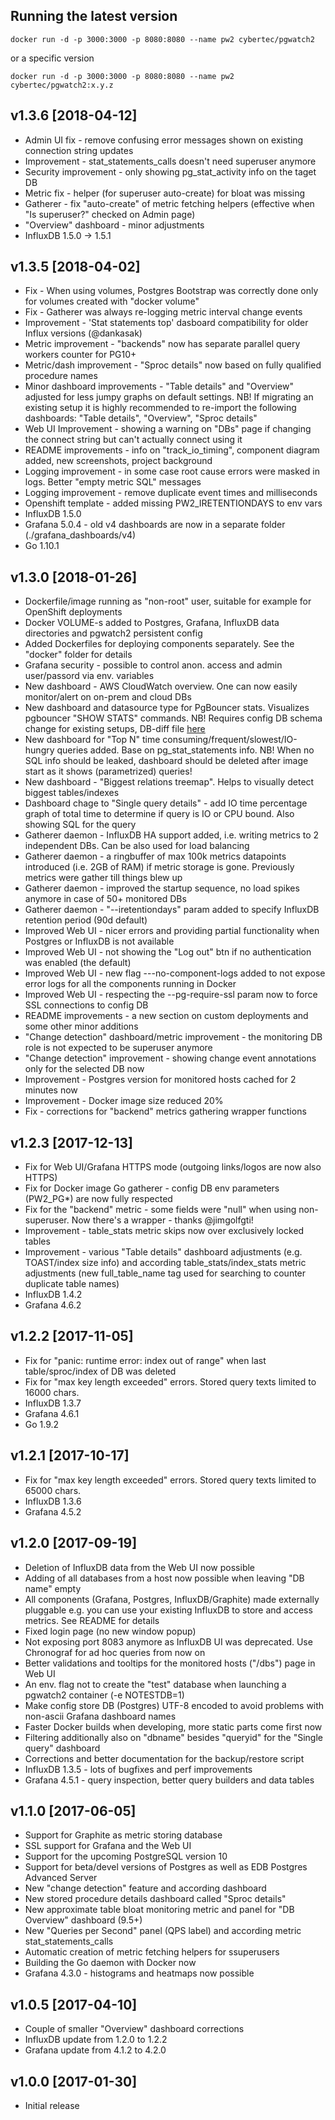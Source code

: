 ## Running the latest version

```docker run -d -p 3000:3000 -p 8080:8080 --name pw2 cybertec/pgwatch2```

or a specific version

```docker run -d -p 3000:3000 -p 8080:8080 --name pw2 cybertec/pgwatch2:x.y.z```

## v1.3.6 [2018-04-12]

* Admin UI fix - remove confusing error messages shown on existing connection string updates
* Improvement - stat_statements_calls doesn't need superuser anymore
* Security improvement - only showing pg_stat_activity info on the taget DB
* Metric fix - helper (for superuser auto-create) for bloat was missing
* Gatherer - fix "auto-create" of metric fetching helpers (effective when "Is superuser?" checked on Admin page)
* "Overview" dashboard - minor adjustments
* InfluxDB 1.5.0 -> 1.5.1


## v1.3.5 [2018-04-02]

* Fix - When using volumes, Postgres Bootstrap was correctly done only for volumes created with "docker volume"
* Fix - Gatherer was always re-logging metric interval change events
* Improvement - 'Stat statements top' dasboard compatibility for older Influx versions (@dankasak)
* Metric improvement - "backends" now has separate parallel query workers counter for PG10+
* Metric/dash improvement - "Sproc details" now based on fully qualified procedure names
* Minor dashboard improvements - "Table details" and "Overview" adjusted for less jumpy graphs on default settings. NB! If migrating an existing setup it is highly recommended to re-import the following dashboards: "Table details", "Overview", "Sproc details"
* Web UI Improvement - showing a warning on "DBs" page if changing the connect string but can't actually connect using it
* README improvements - info on "track_io_timing", component diagram added, new screenshots, project background
* Logging improvement - in some case root cause errors were masked in logs. Better "empty metric SQL" messages
* Logging improvement - remove duplicate event times and milliseconds
* Openshift template - added missing PW2_IRETENTIONDAYS to env vars
* InfluxDB 1.5.0
* Grafana 5.0.4 - old v4 dashboards are now in a separate folder (./grafana_dashboards/v4)
* Go 1.10.1

## v1.3.0 [2018-01-26]

* Dockerfile/image running as "non-root" user, suitable for example for OpenShift deployments
* Docker VOLUME-s added to Postgres, Grafana, InfluxDB data directories and pgwatch2 persistent config
* Added Dockerfiles for deploying components separately. See the "docker" folder for details
* Grafana security - possible to control anon. access and admin user/passord via env. variables
* New dashboard - AWS CloudWatch overview. One can now easily monitor/alert on on-prem and cloud DBs
* New dashboard and datasource type for PgBouncer stats. Visualizes pgbouncer "SHOW STATS" commands. NB! Requires config DB schema
 change for existing setups, DB-diff file [here](https://github.com/cybertec-postgresql/pgwatch2/blob/master/pgwatch2/sql/datastore_setup/migrations/v1.3.0_monitored_db_dbtype.sql)
* New dashboard for "Top N" time consuming/frequent/slowest/IO-hungry queries added. Base on pg_stat_statements info. NB! When no
 SQL info should be leaked, dashboard should be deleted after image start as it shows (parametrized) queries!
* New dashboard - "Biggest relations treemap". Helps to visually detect biggest tables/indexes
* Dashboard chage to "Single query details" - add IO time percentage graph of total time to determine if query is IO or CPU bound. Also
 showing SQL for the query
* Gatherer daemon - InfluxDB HA support added, i.e. writing metrics to 2 independent DBs. Can be also used for load balancing
* Gatherer daemon - a ringbuffer of max 100k metrics datapoints introduced (i.e. 2GB of RAM) if metric storage is gone.
 Previously metrics were gather till things blew up
* Gatherer daemon - improved the startup sequence, no load spikes anymore in case of 50+ monitored DBs
* Gatherer daemon - "--iretentiondays" param added to specify InfluxDB retention period (90d default)
* Improved Web UI - nicer errors and providing partial functionality when Postgres or InfluxDB is not available
* Improved Web UI - not showing the "Log out" btn if no authentication was enabled (the default)
* Improved Web UI - new flag ---no-component-logs added to not expose error logs for all the components running in Docker
* Improved Web UI - respecting the --pg-require-ssl param now to force SSL connections to config DB
* README improvements - a new section on custom deployments and some other minor additions
* "Change detection" dashboard/metric improvement - the monitoring DB role is not expected to be superuser anymore
* "Change detection" improvement - showing change event annotations only for the selected DB now
* Improvement - Postgres version for monitored hosts cached for 2 minutes now
* Improvement - Docker image size reduced 20%
* Fix - corrections for "backend" metrics gathering wrapper functions

## v1.2.3 [2017-12-13]

* Fix for Web UI/Grafana HTTPS mode (outgoing links/logos are now also HTTPS)
* Fix for Docker image Go gatherer - config DB env parameters (PW2_PG*) are now fully respected
* Fix for the "backend" metric - some fields were "null" when using non-superuser. Now there's a
 wrapper - thanks @jimgolfgti!
* Improvement - table_stats metric skips now over exclusively locked tables
* Improvement - various "Table details" dashboard adjustments (e.g. TOAST/index size info) and according table_stats/index_stats
 metric adjustments (new full_table_name tag used for searching to counter duplicate table names)
* InfluxDB 1.4.2
* Grafana 4.6.2

## v1.2.2 [2017-11-05]

* Fix for "panic: runtime error: index out of range" when last table/sproc/index of DB was deleted
* Fix for "max key length exceeded" errors. Stored query texts limited to 16000 chars.
* InfluxDB 1.3.7
* Grafana 4.6.1
* Go 1.9.2

## v1.2.1 [2017-10-17]

* Fix for "max key length exceeded" errors. Stored query texts limited to 65000 chars.
* InfluxDB 1.3.6
* Grafana 4.5.2

## v1.2.0 [2017-09-19]

* Deletion of InfluxDB data from the Web UI now possible
* Adding of all databases from a host now possible when leaving "DB name" empty
* All components (Grafana, Postgres, InfluxDB/Graphite) made externally pluggable e.g. you can use your
existing InfluxDB to store and access metrics. See README for details
* Fixed login page (no new window popup)
* Not exposing port 8083 anymore as InfluxDB UI was deprecated. Use Chronograf for ad hoc queries from now on
* Better validations and tooltips for the monitored hosts ("/dbs") page in Web UI
* An env. flag not to create the "test" database when launching a pgwatch2 container (-e NOTESTDB=1)
* Make config store DB (Postgres) UTF-8 encoded to avoid problems with non-ascii Grafana dashboard names
* Faster Docker builds when developing, more static parts come first now
* Filtering additionally also on "dbname" besides "queryid" for the "Single query" dashboard
* Corrections and better documentation for the backup/restore script
* InfluxDB 1.3.5 - lots of bugfixes and perf improvements
* Grafana 4.5.1 - query inspection, better query builders and data tables

## v1.1.0 [2017-06-05]

* Support for Graphite as metric storing database
* SSL support for Grafana and the Web UI
* Support for the upcoming PostgreSQL version 10
* Support for beta/devel versions of Postgres as well as EDB Postgres Advanced Server
* New "change detection" feature and according dashboard
* New stored procedure details dashboard called "Sproc details"
* New approximate table bloat monitoring metric and panel for "DB Overview" dashboard (9.5+)
* New "Queries per Second" panel (QPS label) and according metric stat_statements_calls
* Automatic creation of metric fetching helpers for ssuperusers
* Building the Go daemon with Docker now
* Grafana 4.3.0 - histograms and heatmaps now possible

## v1.0.5 [2017-04-10]

* Couple of smaller "Overview" dashboard corrections
* InfluxDB update from 1.2.0 to 1.2.2
* Grafana update from 4.1.2 to 4.2.0

## v1.0.0 [2017-01-30]

* Initial release
